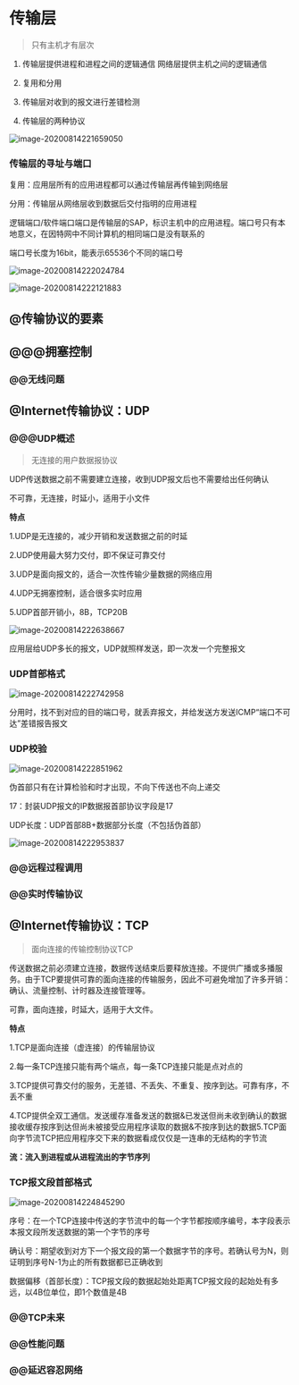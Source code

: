 # 传输层

>   只有主机才有层次

1.  传输层提供进程和进程之间的逻辑通信
    	网络层提供主机之间的逻辑通信

2.  复用和分用

3.  传输层对收到的报文进行差错检测

4.  传输层的两种协议

![image-20200814221659050](img/142.png)

### 传输层的寻址与端口

复用：应用层所有的应用进程都可以通过传输层再传输到网络层

分用：传输层从网络层收到数据后交付指明的应用进程

逻辑端口/软件端口端口是传输层的SAP，标识主机中的应用进程。端口号只有本地意义，在因特网中不同计算机的相同端口是没有联系的

端口号长度为16bit，能表示65536个不同的端口号

![image-20200814222024784](img/143.png)

![image-20200814222121883](img/144.png)

## @传输协议的要素



## @@@拥塞控制

### @@无线问题



## @Internet传输协议：UDP

### @@@UDP概述

>   无连接的用户数据报协议

UDP传送数据之前不需要建立连接，收到UDP报文后也不需要给出任何确认

不可靠，无连接，时延小，适用于小文件

**特点**

1.UDP是无连接的，减少开销和发送数据之前的时延

2.UDP使用最大努力交付，即不保证可靠交付

3.UDP是面向报文的，适合一次性传输少量数据的网络应用

4.UDP无拥塞控制，适合很多实时应用

5.UDP首部开销小，8B，TCP20B

![image-20200814222638667](img/145.png)

应用层给UDP多长的报文，UDP就照样发送，即一次发一个完整报文

### UDP首部格式

![image-20200814222742958](img/146.png)

分用时，找不到对应的目的端口号，就丢弃报文，并给发送方发送ICMP“端口不可达”差错报告报文

### UDP校验

![image-20200814222851962](img/147.png)

伪首部只有在计算检验和时才出现，不向下传送也不向上递交

17：封装UDP报文的IP数据报首部协议字段是17

UDP长度：UDP首部8B+数据部分长度（不包括伪首部）

![image-20200814222953837](img/148.png)



### @@远程过程调用



### @@实时传输协议



## @Internet传输协议：TCP

>   面向连接的传输控制协议TCP

传送数据之前必须建立连接，数据传送结束后要释放连接。不提供广播或多播服务。由于TCP要提供可靠的面向连接的传输服务，因此不可避免增加了许多开销：确认、流量控制、计时器及连接管理等。

可靠，面向连接，时延大，适用于大文件。

**特点**

1.TCP是面向连接（虚连接）的传输层协议

2.每一条TCP连接只能有两个端点，每一条TCP连接只能是点对点的

3.TCP提供可靠交付的服务，无差错、不丢失、不重复、按序到达。可靠有序，不丢不重

4.TCP提供全双工通信。发送缓存准备发送的数据&已发送但尚未收到确认的数据接收缓存按序到达但尚未被接受应用程序读取的数据&不按序到达的数据5.TCP面向字节流TCP把应用程序交下来的数据看成仅仅是一连串的无结构的字节流

**流：流入到进程或从进程流出的字节序列**



### TCP报文段首部格式

![image-20200814224845290](img/149.png)

序号：在一个TCP连接中传送的字节流中的每一个字节都按顺序编号，本字段表示本报文段所发送数据的第一个字节的序号

确认号：期望收到对方下一个报文段的第一个数据字节的序号。若确认号为N，则证明到序号N-1为止的所有数据都已正确收到

数据偏移（首部长度）：TCP报文段的数据起始处距离TCP报文段的起始处有多远，以4B位单位，即1个数值是4B



### @@TCP未来



### @@性能问题



### @@延迟容忍网络



